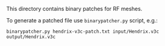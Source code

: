 This directory contains binary patches for RF meshes.

To generate a patched file use `binarypatcher.py` script, e.g.:

    binarypatcher.py hendrix-v3c-patch.txt input/Hendrix.v3c output/Hendrix.v3c
